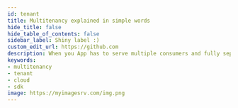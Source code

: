 ```yaml
---
id: tenant
title: Multitenancy explained in simple words
hide_title: false
hide_table_of_contents: false
sidebar_label: Shiny label :)
custom_edit_url: https://github.com
description: When you App has to serve multiple consumers and fully separate their context multitenancy comes into play.
keywords:
- multitenancy
- tenant
- cloud
- sdk
image: https://myimagesrv.com/img.png
---
```

